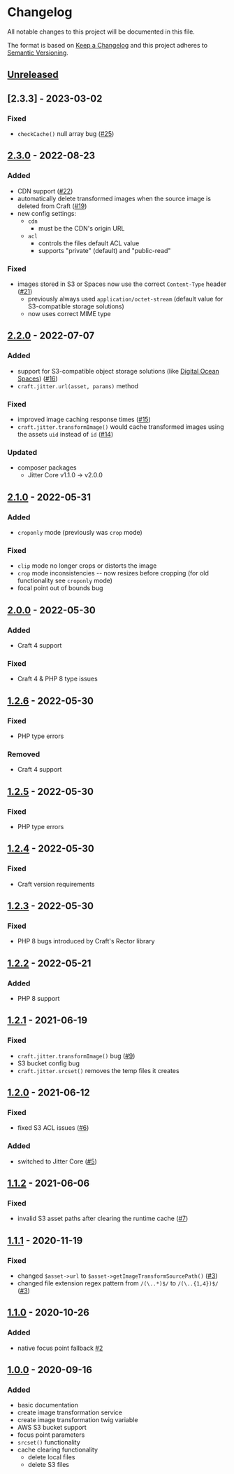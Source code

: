# Changelog

All notable changes to this project will be documented in this file.

The format is based on [Keep a Changelog](http://keepachangelog.com/) and this project adheres to [Semantic Versioning](http://semver.org/).

## [Unreleased]

## [2.3.3] - 2023-03-02

### Fixed

- `checkCache()` null array bug ([#25](https://github.com/codewithkyle/craft-jitter/issues/25))

## [2.3.0] - 2022-08-23

### Added

- CDN support ([#22](https://github.com/codewithkyle/craft-jitter/issues/22))
- automatically delete transformed images when the source image is deleted from Craft ([#19](https://github.com/codewithkyle/craft-jitter/issues/19))
- new config settings:
    - `cdn`
        - must be the CDN's origin URL
    - `acl`
        - controls the files default ACL value
        - supports "private" (default) and "public-read"

### Fixed

- images stored in S3 or Spaces now use the correct `Content-Type` header ([#21](https://github.com/codewithkyle/craft-jitter/issues/21))
    - previously always used `application/octet-stream` (default value for S3-compatible storage solutions)
    - now uses correct MIME type

## [2.2.0] - 2022-07-07

### Added

- support for S3-compatible object storage solutions (like [Digital Ocean Spaces](https://www.digitalocean.com/products/spaces)) ([#16](https://github.com/codewithkyle/craft-jitter/issues/16))
- `craft.jitter.url(asset, params)` method

### Fixed

- improved image caching response times ([#15](https://github.com/codewithkyle/craft-jitter/issues/15))
- `craft.jitter.transformImage()` would cache transformed images using the assets `uid` instead of `id` ([#14](https://github.com/codewithkyle/craft-jitter/issues/14))

### Updated

- composer packages
    - Jitter Core v1.1.0 -> v2.0.0

## [2.1.0] - 2022-05-31

### Added

- `croponly` mode (previously was `crop` mode)

### Fixed

- `clip` mode no longer crops or distorts the image
- `crop` mode inconsistencies -- now resizes before cropping (for old functionality see `croponly` mode)
- focal point out of bounds bug

## [2.0.0] - 2022-05-30

### Added

- Craft 4 support

### Fixed

- Craft 4 & PHP 8 type issues

## [1.2.6] - 2022-05-30

### Fixed

- PHP type errors

### Removed

- Craft 4 support

## [1.2.5] - 2022-05-30

### Fixed

- PHP type errors

## [1.2.4] - 2022-05-30

### Fixed

- Craft version requirements

## [1.2.3] - 2022-05-30

### Fixed

- PHP 8 bugs introduced by Craft's Rector library

## [1.2.2] - 2022-05-21

### Added

- PHP 8 support

## [1.2.1] - 2021-06-19

### Fixed

- `craft.jitter.transformImage()` bug ([#9](https://github.com/codewithkyle/craft-jitter/issues/9))
- S3 bucket config bug
- `craft.jitter.srcset()` removes the temp files it creates

## [1.2.0] - 2021-06-12

### Fixed

- fixed S3 ACL issues ([#6](https://github.com/codewithkyle/craft-jitter/issues/6))

### Added

- switched to Jitter Core ([#5](https://github.com/codewithkyle/craft-jitter/issues/5))

## [1.1.2] - 2021-06-06

### Fixed

- invalid S3 asset paths after clearing the runtime cache ([#7](https://github.com/codewithkyle/craft-jitter/issues/7))

## [1.1.1] - 2020-11-19

### Fixed

- changed `$asset->url` to `$asset->getImageTransformSourcePath()` ([#3](https://github.com/codewithkyle/craft-jitter/issues/3))
- changed file extension regex pattern from `/(\..*)$/` to `/(\..{1,4})$/` ([#3](https://github.com/codewithkyle/craft-jitter/issues/3))

## [1.1.0] - 2020-10-26

### Added

- native focus point fallback [#2](https://github.com/codewithkyle/craft-jitter/issues/2)

## [1.0.0] - 2020-09-16

### Added

- basic documentation
- create image transformation service
- create image transformation twig variable
- AWS S3 bucket support
- focus point parameters
- `srcset()` functionality
- cache clearing functionality
    - delete local files
    - delete S3 files

[Unreleased]: https://github.com/codewithkyle/craft-jitter/compare/v2.3.3...HEAD
[2.3.0]: https://github.com/codewithkyle/craft-jitter/compare/v2.3.0...v2.3.3
[2.3.0]: https://github.com/codewithkyle/craft-jitter/compare/v2.2.0...v2.3.0
[2.2.0]: https://github.com/codewithkyle/craft-jitter/compare/v2.1.0...v2.2.0
[2.1.0]: https://github.com/codewithkyle/craft-jitter/compare/v2.0.0...v2.1.0
[2.0.0]: https://github.com/codewithkyle/craft-jitter/compare/v1.2.6...v2.0.0
[1.2.6]: https://github.com/codewithkyle/craft-jitter/compare/v1.2.5...v1.2.6
[1.2.5]: https://github.com/codewithkyle/craft-jitter/compare/v1.2.4...v1.2.5
[1.2.4]: https://github.com/codewithkyle/craft-jitter/compare/v1.2.3...v1.2.4
[1.2.3]: https://github.com/codewithkyle/craft-jitter/compare/v1.2.2...v1.2.3
[1.2.2]: https://github.com/codewithkyle/craft-jitter/compare/v1.2.1...v1.2.2
[1.2.1]: https://github.com/codewithkyle/craft-jitter/compare/v1.2.0...v1.2.1
[1.2.0]: https://github.com/codewithkyle/craft-jitter/compare/v1.1.2...v1.2.0
[1.1.2]: https://github.com/codewithkyle/craft-jitter/compare/v1.1.1...v1.1.2
[1.1.1]: https://github.com/codewithkyle/craft-jitter/compare/v1.1.0...v1.1.1
[1.1.0]: https://github.com/codewithkyle/craft-jitter/compare/v1.0.0...v1.1.0
[1.0.0]: https://github.com/codewithkyle/craft-jitter/releases/tag/v1.0.0
